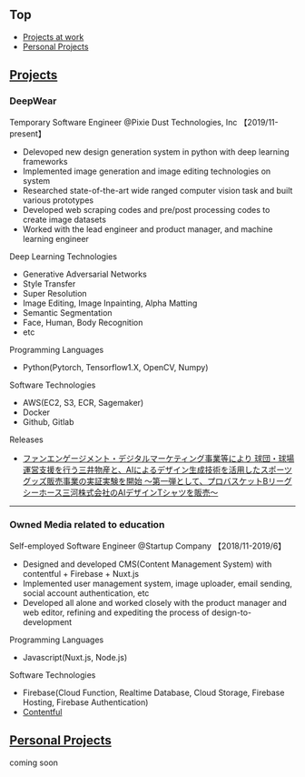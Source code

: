 ## Top
* [Projects at work](#Projects)
* [Personal Projects](#Personal-Projects)

## [Projects](#Top)
### DeepWear
Temporary Software Engineer @Pixie Dust Technologies, Inc 【2019/11-present】
- Delevoped new design generation system in python with deep learning frameworks
- Implemented image generation and image editing technologies on system
- Researched state-of-the-art wide ranged computer vision task and built various prototypes
- Developed web scraping codes and pre/post processing codes to create image datasets
- Worked with the lead engineer and product manager, and machine learning engineer

Deep Learning Technologies
- Generative Adversarial Networks
- Style Transfer
- Super Resolution
- Image Editing, Image Inpainting, Alpha Matting
- Semantic Segmentation
- Face, Human, Body Recognition
- etc

Programming Languages
- Python(Pytorch, Tensorflow1.X, OpenCV, Numpy)

Software Technologies
- AWS(EC2, S3, ECR, Sagemaker)
- Docker
- Github, Gitlab

Releases
- [ファンエンゲージメント・デジタルマーケティング事業等により 球団・球場運営支援を行う三井物産と、AIによるデザイン生成技術を活用したスポーツグッズ販売事業の実証実験を開始
～第一弾として、プロバスケットBリーグ シーホース三河株式会社のAIデザインTシャツを販売～](https://pixiedusttech.com/news_20201016/)

---------------------------------------------------------------------------------------------------------------------

### Owned Media related to education
Self-employed Software Engineer @Startup Company 【2018/11-2019/6】
- Designed and developed CMS(Content Management System) with contentful + Firebase + Nuxt.js
- Implemented user management system, image uploader, email sending, social account authentication, etc
- Developed all alone and worked closely with the product manager and web editor, refining and expediting the process of design-to-development

Programming Languages
- Javascript(Nuxt.js, Node.js)

Software Technologies
- Firebase(Cloud Function, Realtime Database, Cloud Storage, Firebase Hosting, Firebase Authentication)
- [Contentful](https://www.contentful.com/)


## [Personal Projects](#Top)
coming soon
